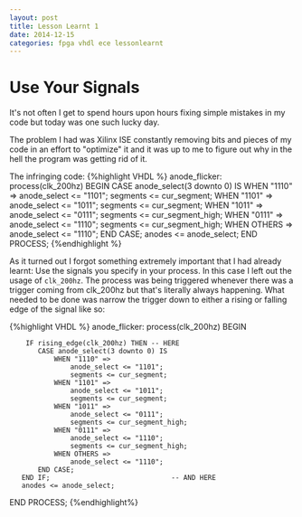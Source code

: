 ```yaml
---
layout: post
title: Lesson Learnt 1
date: 2014-12-15
categories: fpga vhdl ece lessonlearnt
---
```


# Use Your Signals
It's not often I get to spend hours upon hours fixing simple mistakes in my code but today was one such lucky day.

The problem I had was Xilinx ISE constantly removing bits and pieces of my code in an effort to "optimize" it and it was up to me to figure out why in the hell the program was getting rid of it.

The infringing code:
{%highlight VHDL %}
anode_flicker: process(clk_200hz)
   BEGIN
       CASE anode_select(3 downto 0) IS
           WHEN "1110" =>
               anode_select <= "1101";
               segments <= cur_segment;
           WHEN "1101" =>
               anode_select <= "1011";
               segments <= cur_segment;
           WHEN "1011" =>
               anode_select <= "0111";
               segments <= cur_segment_high;
           WHEN "0111" =>
               anode_select <= "1110";
               segments <= cur_segment_high;
           WHEN OTHERS =>
               anode_select <= "1110";
       END CASE;
       anodes <= anode_select;
   END PROCESS;
{%endhighlight %}

As it turned out I forgot something extremely important that I had already learnt: Use the signals you specify in your process. In this case I left out the usage of `clk_200hz`. The process was being triggered whenever there was a trigger coming from clk_200hz but that's literally always happening. What needed to be done was narrow the trigger down to either a rising or falling edge of the signal like so:

{%highlight VHDL %}
anode_flicker: process(clk_200hz)
   BEGIN

        IF rising_edge(clk_200hz) THEN -- HERE
           CASE anode_select(3 downto 0) IS
               WHEN "1110" =>
                   anode_select <= "1101";
                   segments <= cur_segment;
               WHEN "1101" =>
                   anode_select <= "1011";
                   segments <= cur_segment;
               WHEN "1011" =>
                   anode_select <= "0111";
                   segments <= cur_segment_high;
               WHEN "0111" =>
                   anode_select <= "1110";
                   segments <= cur_segment_high;
               WHEN OTHERS =>
                   anode_select <= "1110";
           END CASE;
       END IF;                              -- AND HERE
       anodes <= anode_select;
   END PROCESS;
{%endhighlight%}

